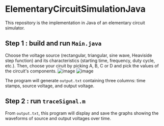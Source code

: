 # ElementaryCircuitSimulationJava

This repository is the implementation in Java of an elementary circuit simulator.

## Step 1 : build and run ```Main.java```

Choose the voltage source (rectangular, triangular, sine wave, Heaviside step function) and its characteristics (starting time, frequency, duty cycle, etc.).
Then, choose your ciruit by picking A, B, C or D and pick the values of the circuit's components.
![image](https://user-images.githubusercontent.com/91145041/231163550-13de30e6-f899-48db-bcb5-56c3483dbc84.png)
![image](https://user-images.githubusercontent.com/91145041/231163797-ae1c9479-8543-4661-b14c-9b069e0f0cd1.png)

The program will generate ```output.txt``` containing three columns: time stamps, source voltage, and output voltage.

## Step 2 : run ```traceSignal.m```

From ```output.txt```, this program will display and save the graphs showing the waveforms of source and output voltages over time.
